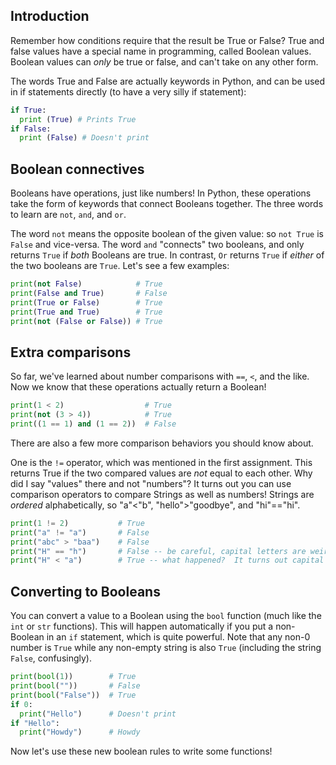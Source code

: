 ## Introduction

Remember how conditions require that the result be True or False?  True and false values have a special name in programming, called Boolean values.  Boolean values can _only_ be true or false, and can't take on any other form.

The words True and False are actually keywords in Python, and can be used in if statements directly (to have a very silly if statement):

```python
if True:
  print (True) # Prints True
if False:
  print (False) # Doesn't print
```

## Boolean connectives

Booleans have operations, just like numbers!  In Python, these operations take the form of keywords that connect Booleans together.  The three words to learn are `not`, `and`, and `or`.

The word `not` means the opposite boolean of the given value: so `not True` is `False` and vice-versa.  The word `and` "connects" two booleans, and only returns `True` if _both_ Booleans are true.  In contrast, `Or` returns `True` if _either_ of the two booleans are `True`.  Let's see a few examples:

```python
print(not False)            # True
print(False and True)       # False
print(True or False)        # True
print(True and True)        # True
print(not (False or False)) # True
```

## Extra comparisons

So far, we've learned about number comparisons with `==`, `<`, and the like.  Now we know that these operations actually return a Boolean!  

```python
print(1 < 2)                  # True
print(not (3 > 4))            # True
print((1 == 1) and (1 == 2))  # False
```

There are also a few more comparison behaviors you should know about.

One is the `!=` operator, which was mentioned in the first assignment.  This returns True if the two compared values are _not_ equal to each other.  Why did I say "values" there and not "numbers"?  It turns out you can use comparison operators to compare Strings as well as numbers!  Strings are _ordered_ alphabetically, so "a"<"b", "hello">"goodbye", and "hi"=="hi".

```python
print(1 != 2)           # True
print("a" != "a")       # False
print("abc" > "baa")    # False
print("H" == "h")       # False -- be careful, capital letters are weird!
print("H" < "a")        # True -- what happened?  It turns out capital letters always come before lower-case letters
```

## Converting to Booleans

You can convert a value to a Boolean using the `bool` function (much like the `int` or `str` functions).  This will happen automatically if you put a non-Boolean in an `if` statement, which is quite powerful.  Note that any non-0 number is `True` while any non-empty string is also `True` (including the string `False`, confusingly).

```python
print(bool(1))        # True
print(bool(""))       # False
print(bool("False"))  # True
if 0:
  print("Hello")      # Doesn't print
if "Hello":
  print("Howdy")      # Howdy
```

Now let's use these new boolean rules to write some functions!

